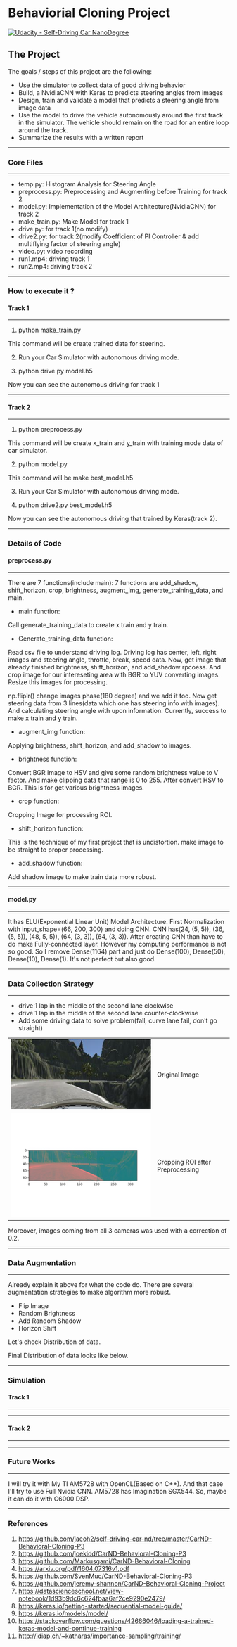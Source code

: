 # Behaviorial Cloning Project

[![Udacity - Self-Driving Car NanoDegree](https://s3.amazonaws.com/udacity-sdc/github/shield-carnd.svg)](http://www.udacity.com/drive)

The Project
---
The goals / steps of this project are the following:
* Use the simulator to collect data of good driving behavior
* Build, a NvidiaCNN with Keras to predicts steering angles from images
* Design, train and validate a model that predicts a steering angle from image data
* Use the model to drive the vehicle autonomously around the first track in the simulator. The vehicle should remain on the road for an entire loop around the track.
* Summarize the results with a written report
---

[//]: # (Image References)

[orig]: ./pic_data/center_2017_10_27_16_00_44_798.jpg "Center"
[left]: ./pic_data/left_2017_10_27_16_00_44_798.jpg "Left"
[right]: ./pic_data/right_2017_10_27_16_00_44_798.jpg "Right"
[shadow]: ./pic_data/add_shadow.jpg "Add Shadow"
[BGR2YUV]: ./pic_data/aug_BGR2YUV.jpg "BGR2YUV"
[bright]: ./pic_data/bright.jpg "Brightness"
[crop]: ./pic_data/crop.jpg "Crop"
[flip]: ./pic_data/flip_img.jpg "Flip"
[horizon_shift]: ./pic_data/horizon_shift.jpg "Horizon Shift"
[resize]: ./pic_data/resize.jpg "Resize"
[hist]: ./pic_data/Histogram.jpg "Hist"

### Core Files
---
* temp.py: Histogram Analysis for Steering Angle
* preprocess.py: Preprocessing and Augmenting before Training for track 2
* model.py: Implementation of the Model Architecture(NvidiaCNN) for track 2
* make_train.py: Make Model for track 1
* drive.py: for track 1(no modify)
* drive2.py: for track 2(modify Coefficient of PI Controller & add multiflying factor of steering angle)
* video.py: video recording
* run1.mp4: driving track 1
* run2.mp4: driving track 2
---

### How to execute it ?
#### Track 1
---
1. python make_train.py

This command will be create trained data for steering.

2. Run your Car Simulator with autonomous driving mode.

3. python drive.py model.h5

Now you can see the autonomous driving for track 1

---

#### Track 2
---
1. python preprocess.py

This command will be create x_train and y_train with training mode data of car simulator.

2. python model.py

This command will be make best_model.h5

3. Run your Car Simulator with autonomous driving mode.

4. python drive2.py best_model.h5

Now you can see the autonomous driving that trained by Keras(track 2).

---

### Details of Code
#### preprocess.py
---
There are 7 functions(include main):
7 functions are add_shadow, shift_horizon, crop, brightness, augment_img, generate_training_data, and main.

* main function:

Call generate_training_data to create x train and y train.

* Generate_training_data function:

Read csv file to understand driving log.
Driving log has center, left, right images and steering angle, throttle, break, speed data.
Now, get image that already finished brightness, shift_horizon, and add_shadow rpcoess.
And crop image for our intereseting area with BGR to YUV converting images.
Resize this images for processing.

np.fliplr() change images phase(180 degree) and we add it too.
Now get steering data from 3 lines(data which one has steering info with images).
And calculating steering angle with upon information.
Currently, success to make x train and y train.

* augment_img function:

Applying brightness, shift_horizon, and add_shadow to images.

* brightness function:

Convert BGR image to HSV and give some random brightness value to V factor.
And make clipping data that range is 0 to 255.
After convert HSV to BGR.
This is for get various brightness images.

* crop function:

Cropping Image for processing ROI.

* shift_horizon function:

This is the technique of my first project that is undistortion.
make image to be straight to proper processing.

* add_shadow function:

Add shadow image to make train data more robust.

---

#### model.py
---
It has ELU(Exponential Linear Unit) Model Architecture.
First Normalization with input_shape=(66, 200, 300) and doing CNN.
CNN has(24, (5, 5)), (36, (5, 5)), (48, 5, 5)), (64, (3, 3)), (64, (3, 3)).
After creating CNN than have to do make Fully-connected layer.
However my computing performance is not so good.
So I remove Dense(1164) part and just do Dense(100), Dense(50), Dense(10), Dense(1).
It's not perfect but also good.

---

### Data Collection Strategy
---
* drive 1 lap in the middle of the second lane clockwise
* drive 1 lap in the middle of the second lane counter-clockwise
* Add some driving data to solve problem(fall, curve lane fail, don't go straight)

<table>
<tr>
<td><img src="https://raw.githubusercontent.com/silenc3502/PyKerasBehavioralCloning/master/pic_data/center_2017_10_27_16_00_44_798.jpg"/></td>
<td> Original Image </td>
</tr>
<tr>
<td><img src="https://raw.githubusercontent.com/silenc3502/PyKerasBehavioralCloning/master/pic_data/crop.jpg"/></td>
<td> Cropping ROI after Preprocessing </td>
</tr>
</table>

Moreover, images coming from all 3 cameras was used with a correction of 0.2.

---

### Data Augmentation
---
Already explain it above for what the code do.
There are several augmentation strategies to make algorithm more robust.

* Flip Image
* Random Brightness
* Add Random Shadow
* Horizon Shift

Let's check Distribution of data.

Final Distribution of data looks like below.

---

### Simulation
#### Track 1
---

---

#### Track 2
---

---

### Future Works
---
I will try it with My TI AM5728 with OpenCL(Based on C++).
And that case I'll try to use Full Nvidia CNN.
AM5728 has Imagination SGX544.
So, maybe it can do it with C6000 DSP.

---

### References

1. https://github.com/jaeoh2/self-driving-car-nd/tree/master/CarND-Behavioral-Cloning-P3
2. https://github.com/joekidd/CarND-Behavioral-Cloning-P3
3. https://github.com/Markusgami/CarND-Behavioral-Cloning
4. https://arxiv.org/pdf/1604.07316v1.pdf
5. https://github.com/SvenMuc/CarND-Behavioral-Cloning-P3
6. https://github.com/jeremy-shannon/CarND-Behavioral-Cloning-Project
7. https://datascienceschool.net/view-notebook/1d93b9dc6c624fbaa6af2ce9290e2479/
8. https://keras.io/getting-started/sequential-model-guide/
9. https://keras.io/models/model/
10. https://stackoverflow.com/questions/42666046/loading-a-trained-keras-model-and-continue-training
11. http://idiap.ch/~katharas/importance-sampling/training/
